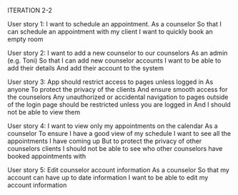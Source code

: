 ITERATION 2-2

User story 1: I want to schedule an appointment. As a counselor So that I can schedule an appointment with my client I want to quickly book an empty room

User story 2: I want to add a new counselor to our counselors As an admin (e.g. Toni) So that I can add new counselor accounts I want to be able to add their details And add their account to the system

User story 3: App should restrict access to pages unless logged in As anyone To protect the privacy of the clients And ensure smooth access for the counselors Any unauthorized or accidental navigation to pages outside of the login page should be restricted unless you are logged in And I should not be able to view them

User story 4: I want to view only my appointments on the calendar As a counselor To ensure I have a good view of my schedule I want to see all the appointments I have coming up But to protect the privacy of other counselors clients I should not be able to see who other counselors have booked appointments with

User story 5: Edit counselor account information As a counselor So that my account can have up to date information I want to be able to edit my account information
